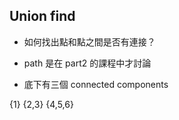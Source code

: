 ## Union find

- 如何找出點和點之間是否有連接？

- path 是在 part2 的課程中才討論

- 底下有三個 connected components

{1} {2,3} {4,5,6}



